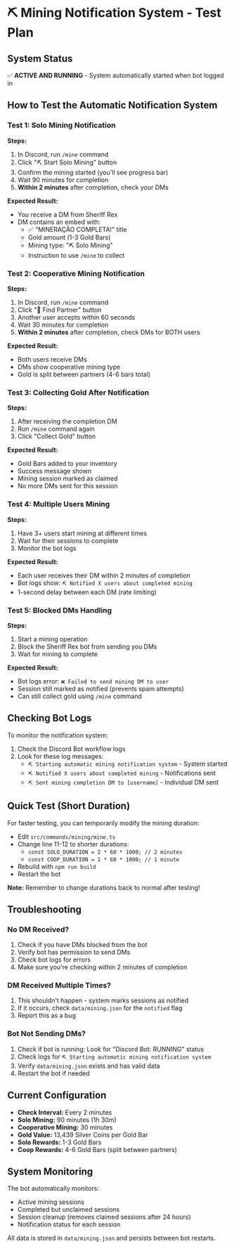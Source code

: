 # ⛏️ Mining Notification System - Test Plan

## System Status
✅ **ACTIVE AND RUNNING** - System automatically started when bot logged in

## How to Test the Automatic Notification System

### Test 1: Solo Mining Notification
**Steps:**
1. In Discord, run `/mine` command
2. Click "⛏️ Start Solo Mining" button
3. Confirm the mining started (you'll see progress bar)
4. Wait 90 minutes for completion
5. **Within 2 minutes** after completion, check your DMs

**Expected Result:**
- You receive a DM from Sheriff Rex
- DM contains an embed with:
  - ✅ "MINERAÇÃO COMPLETA!" title
  - Gold amount (1-3 Gold Bars)
  - Mining type: "⛏️ Solo Mining"
  - Instruction to use `/mine` to collect

### Test 2: Cooperative Mining Notification
**Steps:**
1. In Discord, run `/mine` command
2. Click "👥 Find Partner" button
3. Another user accepts within 60 seconds
4. Wait 30 minutes for completion
5. **Within 2 minutes** after completion, check DMs for BOTH users

**Expected Result:**
- Both users receive DMs
- DMs show cooperative mining type
- Gold is split between partners (4-6 bars total)

### Test 3: Collecting Gold After Notification
**Steps:**
1. After receiving the completion DM
2. Run `/mine` command again
3. Click "Collect Gold" button

**Expected Result:**
- Gold Bars added to your inventory
- Success message shown
- Mining session marked as claimed
- No more DMs sent for this session

### Test 4: Multiple Users Mining
**Steps:**
1. Have 3+ users start mining at different times
2. Wait for their sessions to complete
3. Monitor the bot logs

**Expected Result:**
- Each user receives their DM within 2 minutes of completion
- Bot logs show: `⛏️ Notified X users about completed mining`
- 1-second delay between each DM (rate limiting)

### Test 5: Blocked DMs Handling
**Steps:**
1. Start a mining operation
2. Block the Sheriff Rex bot from sending you DMs
3. Wait for mining to complete

**Expected Result:**
- Bot logs error: `❌ Failed to send mining DM to user`
- Session still marked as notified (prevents spam attempts)
- Can still collect gold using `/mine` command

## Checking Bot Logs

To monitor the notification system:

1. Check the Discord Bot workflow logs
2. Look for these log messages:
   - `⛏️ Starting automatic mining notification system` - System started
   - `⛏️ Notified X users about completed mining` - Notifications sent
   - `⛏️ Sent mining completion DM to [username]` - Individual DM sent

## Quick Test (Short Duration)

For faster testing, you can temporarily modify the mining duration:
- Edit `src/commands/mining/mine.ts`
- Change line 11-12 to shorter durations:
  - `const SOLO_DURATION = 2 * 60 * 1000; // 2 minutes`
  - `const COOP_DURATION = 1 * 60 * 1000; // 1 minute`
- Rebuild with `npm run build`
- Restart the bot

**Note:** Remember to change durations back to normal after testing!

## Troubleshooting

### No DM Received?
1. Check if you have DMs blocked from the bot
2. Verify bot has permission to send DMs
3. Check bot logs for errors
4. Make sure you're checking within 2 minutes of completion

### DM Received Multiple Times?
1. This shouldn't happen - system marks sessions as notified
2. If it occurs, check `data/mining.json` for the `notified` flag
3. Report this as a bug

### Bot Not Sending DMs?
1. Check if bot is running: Look for "Discord Bot: RUNNING" status
2. Check logs for `⛏️ Starting automatic mining notification system`
3. Verify `data/mining.json` exists and has valid data
4. Restart the bot if needed

## Current Configuration

- **Check Interval:** Every 2 minutes
- **Solo Mining:** 90 minutes (1h 30m)
- **Cooperative Mining:** 30 minutes
- **Gold Value:** 13,439 Silver Coins per Gold Bar
- **Solo Rewards:** 1-3 Gold Bars
- **Coop Rewards:** 4-6 Gold Bars (split between partners)

## System Monitoring

The bot automatically monitors:
- Active mining sessions
- Completed but unclaimed sessions
- Session cleanup (removes claimed sessions after 24 hours)
- Notification status for each session

All data is stored in `data/mining.json` and persists between bot restarts.
